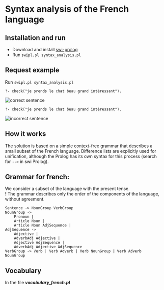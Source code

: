 # Syntax analysis of the French language

## Installation and run
- Download and install [swi-prolog](https://www.swi-prolog.org/Download.html)
- Run ```swipl.pl syntax_analysis.pl```

## Request example
Run ```swipl.pl syntax_analysis.pl```  

```?- check("je prends le chat beau grand intéressant").```  
  
![correct sentence](preview1.png)

```?- check("je prends le chat beau grand intéressant").```  
  
![incorrect sentence](preview2.png)

## How it works

The solution is based on a simple context-free grammar that describes a small subset of the French language. Difference lists are explicitly used for unification, although the Prolog has its own syntax for this process (search for ```-->``` in swi Prolog).  

## Grammar for french:  

We consider a subset of the language with the present tense.  
! The grammar describes only the order of the components of the language, without agreement.  

```
Sentence -> NounGroup VerbGroup
NounGroup ->
    Pronoun |
    Article Noun | 
    Article Noun AdjSequence | 
AdjSequence -> 
    Adjective |
    AdverbAdj Adjective |
    Adjective AdjSequence | 
    AdverbAdj Adjective AdjSequence
VerbGroup -> Verb | Verb Adverb | Verb NounGroup | Verb Adverb NounGroup
```

## Vocabulary

In the file ***vocabulary_french.pl***  
